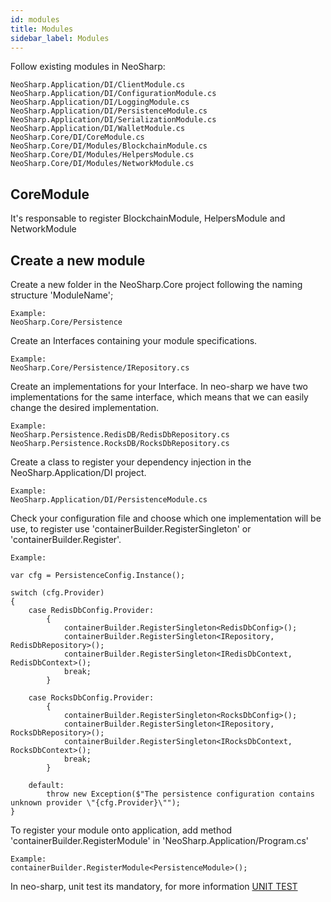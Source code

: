 ```yaml
---
id: modules
title: Modules
sidebar_label: Modules
---
```


Follow existing modules in NeoSharp:

```
NeoSharp.Application/DI/ClientModule.cs
NeoSharp.Application/DI/ConfigurationModule.cs
NeoSharp.Application/DI/LoggingModule.cs
NeoSharp.Application/DI/PersistenceModule.cs
NeoSharp.Application/DI/SerializationModule.cs
NeoSharp.Application/DI/WalletModule.cs
NeoSharp.Core/DI/CoreModule.cs
NeoSharp.Core/DI/Modules/BlockchainModule.cs
NeoSharp.Core/DI/Modules/HelpersModule.cs
NeoSharp.Core/DI/Modules/NetworkModule.cs
```

## CoreModule

It's responsable to register BlockchainModule, HelpersModule and NetworkModule


## Create a new module

Create a new folder in the NeoSharp.Core project following the naming structure 'ModuleName';

```
Example:
NeoSharp.Core/Persistence
```

Create an Interfaces containing your module specifications. 

```
Example:
NeoSharp.Core/Persistence/IRepository.cs
```

Create an implementations for your Interface. In neo-sharp we have two implementations for the same interface, which means that we can easily change the desired implementation.

```
Example:
NeoSharp.Persistence.RedisDB/RedisDbRepository.cs
NeoSharp.Persistence.RocksDB/RocksDbRepository.cs
```

Create a class to register your dependency injection in the NeoSharp.Application/DI project.

```
Example:
NeoSharp.Application/DI/PersistenceModule.cs
```

Check your configuration file and choose which one implementation will be use, to register use 'containerBuilder.RegisterSingleton' or  'containerBuilder.Register'.

```
Example:

var cfg = PersistenceConfig.Instance();

switch (cfg.Provider)
{
    case RedisDbConfig.Provider:
        {
            containerBuilder.RegisterSingleton<RedisDbConfig>();
            containerBuilder.RegisterSingleton<IRepository, RedisDbRepository>();
            containerBuilder.RegisterSingleton<IRedisDbContext, RedisDbContext>();
            break;
        }

    case RocksDbConfig.Provider:
        {
            containerBuilder.RegisterSingleton<RocksDbConfig>();
            containerBuilder.RegisterSingleton<IRepository, RocksDbRepository>();
            containerBuilder.RegisterSingleton<IRocksDbContext, RocksDbContext>();
            break;
        }

    default:
        throw new Exception($"The persistence configuration contains unknown provider \"{cfg.Provider}\"");
}
```

To register your module onto application, add method 'containerBuilder.RegisterModule' in 'NeoSharp.Application/Program.cs'

```
Example:
containerBuilder.RegisterModule<PersistenceModule>();
```

In neo-sharp, unit test its mandatory, for more information [UNIT TEST](doc1)


